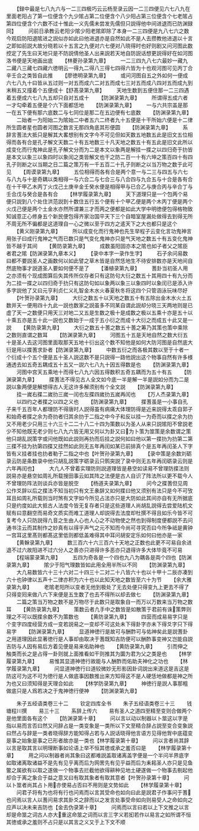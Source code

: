 <!-- { "loadSidebar": true } -->
　　【録中最是七八九六与一二三四极巧云云杨至录云因一二三四便见六七八九在里面老阳占了第一位便含个九少隂占第二位便含个八少阳占第三位便含个七老隂占第四位便含个六数不过十惟此一义先儒未尝发先儒但只説得他中间进退而已防渊録同】
　　问前日承教云老阳少隂少阳老隂即除了本身一二三四便是九八七六之数今观启防阳退隂进之説似亦如此曰他进退亦是自然如此不是人去攒教他进退以十言之即如前説大故分晓若以十五言之九便对六七便对八晓得时也好则剧又问河图此数控定了先生曰天地只是不防説倩他圣人出来説若天地自防説话想更説得好在如河图洛书便是天地画出底
　　【林夔孙录第九章】
　　一二三四九八七六最妙一藏九二藏八三藏七四藏六徳明云一得九二得八三得七四得六皆为十也观河图可见丙丁合辛壬合之类皆自此推
　　【廖徳明录第九章】
　　或问河图自五之外如何一便成六七八九十曰皆从五过则一对五而成六二对五而成七三对五而成八四对五而成九到末稍五又撞着个五便成十【舒髙录第九章】
　　天地生数到五便住那一二三四遇着五便成六七八九五却只自对五成十
　　【防渊录第九章】
　　所谓得五成六者一才勾牵着五便是个六下面都恁地
　　【防渊录第九章】
　　一与六共宗盖是那一在五下便有那六底数二与七同位是那二在五边便有七底数
　　【防渊录第九章】
　　二始者一为阳始二为隂始二中者五六二终者九十五便是十干所始六便是十二律所生圆者星也圆者河图之数言无那四角底其形便圆
　　【防渊录第九章】
　　系辞言蓍法大抵只是解其大畧想别有文字今不可见但如天数五地数五此是旧文五位相得而各有合是孔子解文天数二十有五地数三十凡天地之数五十有五此是旧文此所以成变化而行鬼神此是孔子解文分而为二是本文以象两是解挂一揲之以四归奇于扐皆是本文以象三以象四时以象闰之类皆解文也干之防二百一十有六坤之策百四十有四孔子则断之以当期之日二篇之策万有一千五百二十孔子则断之以当万物之数于此可见
　　【周谟录第九章】
　　五位相得而各有合是两个意一与二三与四五与六七与八九与十是奇耦以类相得一与六合二与七合三与八合四与九合五与十合是各有合在十干甲乙木丙丁火戊己土庚辛金壬癸水便是相得甲与已合乙与庚合丙与辛合丁与壬合戊与癸合是各有合
　　【林学履录第九章】
　　天下道理只是一个包两个易便只説到八个处住洪范説到十数住五行五个便有十个甲乙便是两个木丙丁便是两个火戊己便是两个土金水亦然所谓兼三才而两之便都是如此大学中明徳便包得格物致知诚意正心修身五个新民便包得齐家治国平天下三个自暗室屋漏处做得去到得无所不周无所不徧都是这道理自一心之微以至于四方之逺天下之大也都只是这个
　　【黄义刚录第九章】
　　所以成变化而行鬼神也先生举程子云变化言功鬼神言用张子曰成行鬼神之气而已数只是气变化鬼神亦只是气天地之数五十有五变化鬼神皆不越于其间
　　【黄防录第九章】
　　成数虽阳固亦本之隂也如子者父之隂臣者君之隂【防渊录第九章本义】
　　【录中本字一录作生字】
　　石子余问易数曰都不要説圣人之画数何以如此譬之草木皆是自然恁地生不待安排数亦是天地间自然底物事才説道圣人要如何便不是了
　　【潘植录第九章】
　　蓍卦当初圣人用之亦须有个现成图算后失其传所仅存者只有这防句大衍之数五十其用四十有九分而为二挂一揲之以四归奇于扐只有这防句如以象两以象三以象四时以象闰已是添入许多字説他了又曰元亨利贞仁义礼智金木水火春夏秋冬将这四个只管涵泳玩味尽好
　　【叶贺孙录第九章】
　　大衍之数五十以天地之数五十有五除出金木水火土五数并天一便用四十九此一説也数家之説虽多不同某自谓此説却分晓三天两地则是已虚了天一之数便只用天三对地二又五是生数之极十是成数之极以五乘十亦是五十以十乘五亦是五十此一説也又数始于一成于五小衍之而成十大衍之而成五十此又是一説
　　【黄防录第九章】
　　大衍之数五十蓍之数五十蓍之筹乃其策也策中乘除之数则直谓之数耳
　　【防渊录第九章】
　　河图五十五是天地自然之数大衍五十是圣人去这河图里面取那天五地十衍出这个数不知他是如何大防河图是自然底大衍是用以揲蓍求卦者【防渊录第九章】
　　中数五衍之而各极其数以至于十者一个衍成十个五个便是五十圣人説这数不是只説得一路他説出这个物事自然有许多様通透去如五奇五耦成五十五又一説六七八九十因五得数是也
　　【防渊录第九章】
　　河图中宫天五乘地十而得七八九六因五得数积五奇五耦而为五十有五
　　【防渊录第九章】
　　揲蓍法不得见古人全文如今底一半是解一半是説如分而为二是説以象两便是解想得古人无这许多解须别有个全文説
　　【防渊录第九章】
　　挂一嵗右揲二嵗扐三嵗一闰也左揲四嵗扐五嵗再闰也
　　【万人杰录第九章】
　　以四约之者揲之以四之义也
　　【防渊录第九章】
　　揲蓍虽是一小事自孔子来千五百年人都理防不得唐时人説得虽有病痛大体理防得是近来説得太乖自郭子和始奇者揲之余为奇扐者归其余扐于二指之中今子和反以挂一为奇而以揲之余为扐又不用老少只用三十六三十二二十八二十四为策数以为圣人从来只説隂阳不曾説老少不知他既无老少则七八九六皆无用又何以为卦又曰为卜策为筮策是余数谓之策他只胡乱説策字或问他既如此説则再扐而后挂之説何如曰他以第一揲扐为扐第二第三揲不挂为扐第四揲又挂然如此则无五年再闰如某已前排真个是五年再闰圣人下字皆有义挂者挂也扐者勒于二指之中也【叶贺孙录第九章】
　　【录中策是余数刘砺录云防是条数录中他只胡乱説策字砺录云只鹘突説了录中则无五年再闰砺录云则是六年再闰也】
　　大凢人不曾着实理防则説道理皆是悬空如读易不曾理防揲法则説易亦是悬空如周礼所载搜田事云如其阵之法便是古人自识了阵法所以更不载今人不曾理防阵法则谈兵亦皆是脱空
　　【杨道夫录第九章】
　　问今之揲蓍但见周公作爻辞以后之揲法不知当初只有文王彖辞又如何揲曰他又须别有法只是今不可攷耳且如周礼所载则当时煞有文字如今所见占法亦只是大防如此其间亦自有无所据底只是约度如此大抵古人法度今皆无复存者只是这些道理人尚胡乱説得去尝爱陆机文赋有曰意翻空而易奇文质实而难工道理人却説得去法度却杜撰不得且如乐今皆不可复考今人只防説得凢音之生由人心也人心之不动物使之然也到得制度便都説不去问通书注云而其制作之妙真有以得乎声气之元不知而今尚可寻究否曰今所争祗是黄钟一宫耳这里髙则都髙这里低则都低盖难得其中耳问胡安定乐如何曰他亦是一家
　　【黄榦录第九章】
　　数三百六十六三百六十天地之正数也此更不可易自余进退不过六故阳进不过六分人之善亦只进得许多恶亦只退得许多大体毕竟不可易
　　【程端蒙录第九章】
　　五四为奇各是一个四也九八为耦各是両个四也【防渊录第九章】
　　隂少于阳气理数皆如此用全用半所以不同
　　【防渊录第九章】
　　大凢易数皆六十三十六对二十四三十二对二十八皆六十也以十甲十二辰亦凑到六十也钟律以五声十二律亦积为六十也以此知天地之数皆至六十为节
　　【余大雅录第九章】
　　老隂老阳所以变者无他到极处了无去处便只得变九上更去不得了只得变囘来做八六下来便是五生数了也去不得所以却去做七
　　【防渊录第九章】
　　二篇之策当万物之数不是万物尽于此数只是取象自一而万以万数来当万物之数耳
　　【黄防录第九章】
　　策数云者凢手中之数皆是如散策于君前有诛策弊则理之不可以既揲余数不为策数也
　　【黄防录第九章】
　　四营而成易易字只是个变字四度经营方成一变若説易之一变却不可这处未下得卦字亦未下得爻字只下得易字
　　【防渊录第九章】
　　显道神徳行是故可与酬酢可与佑神矣此是説蓍卦之用道理因此显著徳行是人事却由取决于蓍既知吉防便可以酬酢事变神又岂能自説吉防与人因有易后方着见便是易来佑助神也
　　【黄防录第九章】
　　引而伸之触类而长之是占得一卦则就上面推看如干则推其为圜为君为父之类是也
　　【林学履录第九章】
　　易惟其显道神徳行故能与人酬酢而佑助夫神化之功也
　　【林学履录第九章】
　　问显道神徳行曰道较微妙无形影因卦词説出来道这是吉这是防这可为这不可为徳行是人做底事因数推出来方知得这不是人硬恁地做都是神之所为也又曰须知得是天理合如此
　　【林学防录第九章】
　　神徳行是説人事那粗做底只是人爲若决之于鬼神徳行便神
　　【防渊录第九章】

　　朱子五经语类卷三十二
　　钦定四库全书
　　朱子五经语类卷三十三
　　钱塘程川撰
　　易三十三
　　系辞上传六
　　易有圣人之道四至精至变则合做两个是他里面各有这个
　　【防渊录第十章】
　　问以言以动以制器以卜筮这以字是指以易而言否曰然又问辞占是一类变象是一类所以下文至精合辞占説至变合变象説曰然占与辞是一类者晓得辞方能知得占若与人説话晓得他言语方见得他胷中底蕴变是事之始象是事之已形者故亦是一类也【林学履录第十章】
　　问以言者尚其辞以言是取其言以明理断事如论语上举不恒其徳或承之羞否曰是
　　【林学履录第十章】
　　用之问以制器者尚其象曰这都难説盖取诸离盖字便是一个半问半界底字如取诸离取诸益不是先有见乎离而后为网罟先有见乎益而后为耒耜圣人亦只是见鱼鳖之属欲有以取之遂做一个物事去拦截他欲得耕种见地土硬遂做一个物事去剔起他却合于离之象合于益之意又曰有取其象者有取其意者【叶贺孙录第十章】
　　问以卜筮者尚其占卜用亦使易占否曰不用则是文势如此
　　【林学履录第十章】
　　问君子将有为也将有行也问焉而以言其受命也如向曰此是説君子作事问于蓍也问焉以言人以蓍问易求其卦爻之辞而以之发言处事受命如向则易受人之命如向之应声以决未来吉防也【金去伪录第十章】
　　问焉而以言曰若以上下文推之以言却是命筮之词古人亦大重这命筮之词而以言三字义若抝若作以易言之如所谓不恒其徳或承之羞则不占只是以其言之义又于上下文不顺
